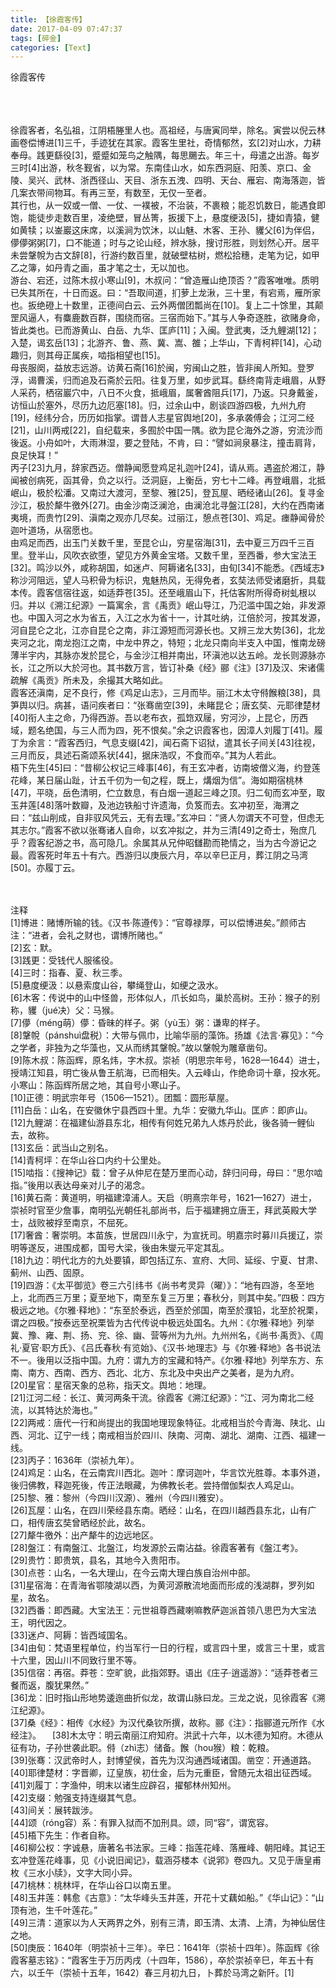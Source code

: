 ```yaml
---
title: 【徐霞客传】
date: 2017-04-09 07:47:37
tags: [碎金]
categories: [Text]
---
```


<p dir="ltr"  >徐霞客传<br /><br /><br /><br /></p> 
<p dir="ltr"  >徐霞客者，名弘祖，江阴梧塍里人也。高祖经，与唐寅同举，除名。寅尝以倪云林画卷偿博进[1]三千，手迹犹在其家。霞客生里社，奇情郁然，玄[2]对山水，力耕奉母。践更繇役[3]，蹙蹙如笼鸟之触隅，每思颺去。年三十，母遣之出游。每岁三时[4]出游，秋冬觐省，以为常。东南佳山水，如东西洞庭、阳羡、京口、金陵、吴兴、武林、浙西径山、天目、浙东五洩、四明、天台、雁宕、南海落迦，皆几案衣带间物耳。有再三至，有数至，无仅一至者。<br />其行也，从一奴或一僧、一仗、一襆被，不治装，不裹粮；能忍饥数日，能遇食即饱，能徒步走数百里，凌绝壁，冒丛箐，扳援下上，悬度绠汲[5]，捷如青猿，健如黄犊；以崟巖这床席，以溪涧为饮沐，以山魅、木客、王孙、貜父[6]为伴侣，儚儚粥粥[7]，口不能道；时与之论山经，辨水脉，搜讨形胜，则划然心开。居平未尝鞶帨为古文辞[8]，行游约数百里，就破壁枯树，燃松拾穗，走笔为记，如甲乙之簿，如丹青之画，虽才笔之士，无以加也。<br />游台、宕还，过陈木叔小寒山[9]，木叔问：“曾造雁山绝顶否？”霞客唯唯。质明已失其所在，十日而返。曰：“吾取间道，扪萝上龙湫，三十里，有宕焉，雁所家也。扳绝磴上十数里，正德间白云、云外两僧团瓢尚在[10]。复上二十馀里，其颠罡风逼人，有麋鹿数百群，围绕而宿。三宿而始下。”其与人争奇逐胜，欲赌身命，皆此类也。已而游黄山、白岳、九华、匡庐[11]；入闽。登武夷，泛九鲤湖[12]；入楚，谒玄岳[13]；北游齐、鲁、燕、冀、嵩、雒；上华山，下青柯枰[14]，心动趣归，则其母正属疾，啮指相望也[15]。<br />母丧服阕，益放志远游。访黄石斋[16]於闽，穷闽山之胜，皆非闽人所知。登罗浮，谒曹溪，归而追及石斋於云阳。往复万里，如步武耳。繇终南背走峨眉，从野人采药，栖宿巖穴中，八日不火食，抵峨眉，属奢酋阻兵[17]，乃返。只身戴釜，访恒山於塞外，尽历九边厄塞[18]。归，过余山中，剧谈四游四极，九州九府[19]，经纬分合，历历如指掌。谓昔人志星官舆地[20]，多承袭傅会；江河二经[21]，山川两戒[22]，自纪载来，多囿於中国一隅。欲为昆仑海外之游，穷流沙而後返。小舟如叶，大雨淋湿，要之登陆，不肯，曰：“譬如涧泉暴注，撞击肩背，良足快耳！”<br />丙子[23]九月，辞家西迈。僧静闻愿登鸡足礼迦叶[24]，请从焉。遇盗於湘江，静闻被创病死，函其骨，负之以行。泛洞庭，上衡岳，穷七十二峰。再登峨眉，北抵岷山，极於松潘。又南过大渡河，至黎、雅[25]，登瓦屋、晒经诸山[26]。复寻金沙江，极於犛牛徼外[27]。由金沙南泛澜沧，由澜沧北寻盤江[28]，大约在西南诸夷境，而贵竹[29]、滇南之观亦几尽矣。过丽江，憩点苍[30]、鸡足。瘗静闻骨於迦叶道场，从宿愿也。<br />由鸡足而西，出玉门关数千里，至昆仑山，穷星宿海[31]，去中夏三万四千三百里。登半山，风吹衣欲堕，望见方外黄金宝塔。又数千里，至西番，参大宝法王[32]。鸣沙以外，咸称胡国，如迷卢、阿耨诸名[33]，由旬[34]不能悉。《西域志》称沙河阻远，望人马积骨为标识，鬼魅热风，无得免者，玄奘法师受诸磨折，具载本传。霞客信宿往返，如适莽苍[35]。还至峨眉山下，托估客附所得奇树虬根以归。并以《溯江纪源》一篇寓余，言《禹贡》岷山导江，乃氾滥中国之始，非发源也。中国入河之水为省五，入江之水为省十一，计其吐纳，江倍於河，按其发源，河自昆仑之北，江亦自昆仑之南，非江源短而河源长也。又辨三龙大势[36]，北龙夹河之北，南龙抱江之南，中龙中界之，特短；北龙只南向半支入中国，惟南龙磅薄半宇内，其脉亦发於昆仑，与金沙江相并南出，环滇池以达五岭。龙长则源脉亦长，江之所以大於河也。其书数万言，皆订补桑《经》郦《注》[37]及汉、宋诸儒疏解《禹贡》所未及，余撮其大略如此。<br />霞客还滇南，足不良行，修《鸡足山志》，三月而毕。丽江木太守偫餱粮[38]，具笋舆以归。病甚，语问疾者曰：“张骞凿空[39]，未睹昆仑；唐玄奘、元耶律楚材[40]衔人主之命，乃得西游。吾以老布衣，孤筇双屦，穷河沙，上昆仑，历西域，题名绝国，与三人而为四，死不恨矣。”余之识霞客也，因漳人刘履丁[41]。履丁为余言：“霞客西归，气息支缀[42]，闻石斋下诏狱，遣其长子间关[43]往视，三月而反，具述石斋颂系状[44]，据床浩叹，不食而卒。”其为人若此。<br />梧下先生[45]曰：“昔柳公权记三峰事[46]，有王玄冲者，访南坡僧义海，约登莲花峰，某日届山趾，计五千仞为一旬之程，既上，煹烟为信”。海如期宿桃林[47]，平晓，岳色清明，伫立数息，有白烟一道起三峰之顶。归二旬而玄冲至，取玉井莲[48]落叶数瓣，及池边铁船寸许遗海，负笈而去。玄冲初至，海渭之曰：“兹山削成，自非驭风凭云，无有去理。”玄冲曰：“贤人勿谓天不可登，但虑无其志尔。”霞客不欲以张骞诸人自命，以玄冲拟之，并为三清[49]之奇士，殆庶几乎？霞客纪游之书，高可隐几。余属其从兄仲昭讎勘而艳情之，当为古今游记之最。霞客死时年五十有六。西游归以庚辰六月，卒以辛巳正月，葬江阴之马湾[50]。亦履丁云。<br /><br /><br /></p> 
<p dir="ltr"  >注释<br />[1]博进：赌博所输的钱。《汉书&middot;陈遵传》：“官尊禄厚，可以偿博进矣。”颜师古注：“进者，会礼之财也，谓博所赌也。”<br />[2]玄：默。<br />[3]践更：受钱代人服徭役。<br />[4]三时：指春、夏、秋三季。<br />[5]悬度绠汲：以悬索度山谷，攀绳登山，如绠之汲水。<br />[6]木客：传说中的山中怪兽，形体似人，爪长如鸟，巢於高树。王孙：猴子的别称，貜（ju&eacute;决）父：马猴。<br />[7]儚（m&eacute;ng萌）儚：昏昧的样子。粥（y&ugrave;玉）粥：谦卑的样子。<br />[8]鞶帨（p&aacute;nshu&igrave;盘税）：大带与佩巾，比喻华丽的藻饰。扬雄《法言&middot;寡见》：“今之学者，非独为之华藻也，又从而绣其鞶帨。”故以鞶帨为雕章凿句。<br />[9]陈木叔：陈函辉，原名炜，字木叔。崇祯（明思宗年号，1628—1644）进士，授靖江知县，明亡後从鲁王航海，已而相失。入云峰山，作绝命词十章，投水死。小寒山：陈函辉所居之地，其自号小寒山子。<br />[10]正德：明武宗年号（1506—1521）。团瓢：圆形草屋。<br />[11]白岳：山名，在安徽休宁县西四十里。九华：安徽九华山。匡庐：即庐山。<br />[12]九鲤湖：在福建仙游县东北，相传有何姓兄弟九人炼丹於此，後各骑一鲤仙去，故称。<br />[13]玄岳：武当山之别名。<br />[14]青柯坪：在华山谷口内约十公里处。<br />[15]啮指：《搜神记》载：曾子从仲尼在楚万里而心动，辞归问母，母曰：“思尔啮指。”後用以表达母亲对儿子的渴念。<br />[16]黄石斋：黄道明，明福建漳浦人。天启（明熹宗年号，1621—1627）进士，崇祯时官至少詹事，南明弘光朝任礼部尚书，后于福建拥立唐王，拜武英殿大学士，战败被捊至南京，不屈死。<br />[17]奢酋：奢崇明。本苗族，世居四川永宁，为宣抚司。明嘉宗时募川兵援辽，崇明等遂反，进围成都，国号大梁，後由朱燮元平定其乱。<br />[18]九边：明代北方的九处要镇，即包括辽东、宣府、大同、延绥、宁夏、甘肃、蓟州、山西、固原。<br />[19]四游：《太平御览》卷三六引纬书《尚书考灵异（曜）》：“地有四游，冬至地上，北而西三万里；夏至地下，南至东复三万里；春秋分，则其中矣。”四极：四方极远之地。《尔雅&middot;释地》：“东至於泰远，西至於邠国，南至於濮铅，北至於祝栗，谓之四极。”按泰远至祝栗皆为古代传说中极远处国名。九州：《尔雅&middot;释地》列举冀、豫、雍、荆、扬、兖、徐、幽、营等州为九州。九州州名，《尚书&middot;禹贡》、《周礼&middot;夏官&middot;职方氏》、《吕氏春秋&middot;有览始》、《汉书&middot;地理志》与《尔雅&middot;释地》各书说法不一。後用以泛指中国。九府：谓九方的宝藏和特产。《尔雅&middot;释地》列举东方、东南、南方、西南、西方、西北、北方、东北及中央出产之美者，是为九府。<br />[20]星官：星宿天象的总称，指天文。舆地：地理。<br />[21]江河二经：长江、黄河两条干流。徐霞客《溯江纪源》：“江、河为南北二经流，以其特达於海也。”<br />[22]两戒：唐代一行和尚提出的我国地理现象特征。北戒相当於今青海、陕北、山西、河北、辽宁一线；南戒相当於四川、陕南、河南、湖北、湖南、江西、福建一线。<br />[23]丙子：1636年（崇祯九年）。<br />[24]鸡足：山名，在云南宾川西北。迦叶：摩诃迦叶，华言饮光胜尊。本事外道，後归佛教，释迦死後，传正法眼藏，为佛教长老。尝持僧伽梨衣人鸡足山。<br />[25]黎、雅：黎州（今四川汉源）、雅州（今四川雅安）。<br />[26]瓦屋：山名，在四川荣经县东南。晒经：山名，在四川越西县东北，山有广口，相传唐玄奘曾晒经於此，故名。<br />[27]犛牛徼外：出产犛牛的边远地区。<br />[28]盤江：有南盤江、北盤江，均发源於云南沾益。徐霞客著有《盤江考》。<br />[29]贵竹：即贵筑，县名，其地今入贵阳市。<br />[30]点苍：山名，一名大理山，在今云南大理白族自治州中部。<br />[31]星宿海：在青海省鄂陵湖以西，为黄河源散流地面而形成的浅湖群，罗列如星，故名。<br />[32]西番：即西藏。大宝法王：元世祖尊西藏喇嘛教萨迦派首领八思巴为大宝法王，明代因之。<br />[33]迷卢、阿耨：皆西域国名。<br />[34]由旬：梵语里程单位，约当军行一日的行程，或言四十里，或言三十里，或言十六里，因山川不同致行里不等。<br />[35]信宿：再宿。莽苍：空旷貌，此指郊野。语出《庄子&middot;逍遥游》：“适莽苍者三餐而返，腹犹果然。”<br />[36]龙：旧时指山形地势逶迤曲折似龙，故谓山脉曰龙。三龙之说，见徐霞客《溯江纪源》。<br />[37]桑《经》：相传《水经》为汉代桑钦所撰，故称。郦《注》：指郦道元所作《水经注》。 　[38]木太守：明云南丽江府知府。洪武十六年，以木德为知府。木德从征有功，子孙世袭此职。偫（zh&igrave;志）储备。餱（hou猴）粮：乾粮。<br />[39]张骞：汉武帝时人，封博望侯，首先为汉沟通西域诸国。凿空：开通道路。<br />[40]耶律楚材：字晋卿，辽皇族，初仕金，后为元重臣，曾随元太祖出征西域。<br />[41]刘履丁：字渔仲，明末以诸生应辟召，擢郁林州知州。<br />[42]支缀：勉强支持连缀其气息。<br />[43]间关：展转跋涉。<br />[44]颂（r&oacute;ng容）系：有罪入狱而不加刑具。颂，同“容”，谓宽容。<br />[45]梧下先生：作者自称。<br />[46]柳公权：字诚悬，唐著名书法家。三峰：指莲花峰、落雁峰、朝阳峰。其记王玄冲登莲花峰事，见《小说旧闻记》，载涵芬楼本《说郛》卷四九。又见于唐皇甫枚《三水小牍》，文字大同小异。<br />[47]桃林：桃林坪，在华山谷口以南五里。<br />[48]玉井莲：韩愈《古意》：“太华峰头玉井莲，开花十丈藕如船。”《华山记》：“山顶有池，生千叶莲花。”<br />[49]三清：道家以为人天两界之外，别有三清，即玉清、太清、上清，为神仙居住之地。<br />[50]庚辰：1640年（明崇祯十三年）。辛巳：1641年（崇祯十四年）。陈函辉《徐霞客墓志铭》：“霞客生于万历丙戌（十四年，1586），卒於崇祯辛巳，年五十有六，以壬午（崇祯十五年，1642）春三月初九日，卜葬於马湾之新阡。[1]</p>